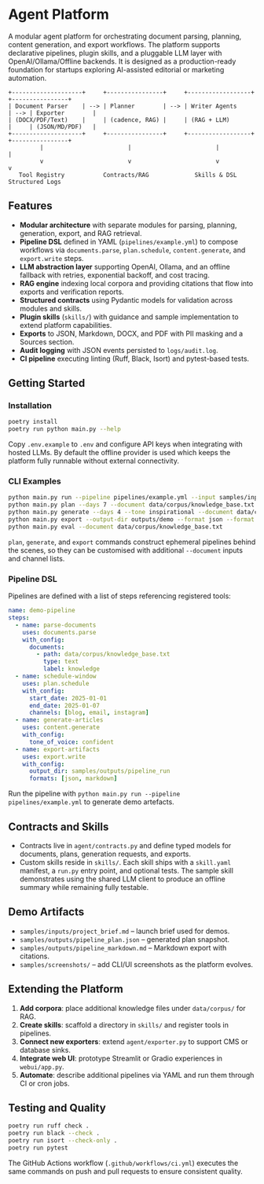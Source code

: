 # Agent Platform

A modular agent platform for orchestrating document parsing, planning, content generation,
and export workflows. The platform supports declarative pipelines, plugin skills, and a
pluggable LLM layer with OpenAI/Ollama/Offline backends. It is designed as a production-ready
foundation for startups exploring AI-assisted editorial or marketing automation.

```
+--------------------+     +----------------+     +------------------+     +----------------+
| Document Parser    | --> | Planner        | --> | Writer Agents     | --> | Exporter        |
| (DOCX/PDF/Text)    |     | (cadence, RAG) |     | (RAG + LLM)       |     | (JSON/MD/PDF)   |
+--------------------+     +----------------+     +------------------+     +----------------+
         |                        |                        |                          |
         v                        v                        v                          v
   Tool Registry           Contracts/RAG             Skills & DSL               Structured Logs
```

## Features

- **Modular architecture** with separate modules for parsing, planning, generation, export, and
  RAG retrieval.
- **Pipeline DSL** defined in YAML (`pipelines/example.yml`) to compose workflows via `documents.parse`,
  `plan.schedule`, `content.generate`, and `export.write` steps.
- **LLM abstraction layer** supporting OpenAI, Ollama, and an offline fallback with retries,
  exponential backoff, and cost tracing.
- **RAG engine** indexing local corpora and providing citations that flow into exports and
  verification reports.
- **Structured contracts** using Pydantic models for validation across modules and skills.
- **Plugin skills** (`skills/`) with guidance and sample implementation to extend platform
  capabilities.
- **Exports** to JSON, Markdown, DOCX, and PDF with PII masking and a Sources section.
- **Audit logging** with JSON events persisted to `logs/audit.log`.
- **CI pipeline** executing linting (Ruff, Black, Isort) and pytest-based tests.

## Getting Started

### Installation

```bash
poetry install
poetry run python main.py --help
```

Copy `.env.example` to `.env` and configure API keys when integrating with hosted LLMs. By
default the offline provider is used which keeps the platform fully runnable without
external connectivity.

### CLI Examples

```bash
python main.py run --pipeline pipelines/example.yml --input samples/inputs/project_brief.md
python main.py plan --days 7 --document data/corpus/knowledge_base.txt
python main.py generate --days 4 --tone inspirational --document data/corpus/brand_story.txt
python main.py export --output-dir outputs/demo --format json --format markdown
python main.py eval --document data/corpus/knowledge_base.txt
```

`plan`, `generate`, and `export` commands construct ephemeral pipelines behind the scenes,
so they can be customised with additional `--document` inputs and channel lists.

### Pipeline DSL

Pipelines are defined with a list of steps referencing registered tools:

```yaml
name: demo-pipeline
steps:
  - name: parse-documents
    uses: documents.parse
    with_config:
      documents:
        - path: data/corpus/knowledge_base.txt
          type: text
          label: knowledge
  - name: schedule-window
    uses: plan.schedule
    with_config:
      start_date: 2025-01-01
      end_date: 2025-01-07
      channels: [blog, email, instagram]
  - name: generate-articles
    uses: content.generate
    with_config:
      tone_of_voice: confident
  - name: export-artifacts
    uses: export.write
    with_config:
      output_dir: samples/outputs/pipeline_run
      formats: [json, markdown]
```

Run the pipeline with `python main.py run --pipeline pipelines/example.yml` to generate demo artefacts.

## Contracts and Skills

- Contracts live in `agent/contracts.py` and define typed models for documents, plans,
  generation requests, and exports.
- Custom skills reside in `skills/`. Each skill ships with a `skill.yaml` manifest, a `run.py`
  entry point, and optional tests. The sample skill demonstrates using the shared LLM client
  to produce an offline summary while remaining fully testable.

## Demo Artifacts

- `samples/inputs/project_brief.md` – launch brief used for demos.
- `samples/outputs/pipeline_plan.json` – generated plan snapshot.
- `samples/outputs/pipeline_markdown.md` – Markdown export with citations.
- `samples/screenshots/` – add CLI/UI screenshots as the platform evolves.

## Extending the Platform

1. **Add corpora**: place additional knowledge files under `data/corpus/` for RAG.
2. **Create skills**: scaffold a directory in `skills/` and register tools in pipelines.
3. **Connect new exporters**: extend `agent/exporter.py` to support CMS or database sinks.
4. **Integrate web UI**: prototype Streamlit or Gradio experiences in `webui/app.py`.
5. **Automate**: describe additional pipelines via YAML and run them through CI or cron jobs.

## Testing and Quality

```bash
poetry run ruff check .
poetry run black --check .
poetry run isort --check-only .
poetry run pytest
```

The GitHub Actions workflow (`.github/workflows/ci.yml`) executes the same commands on
push and pull requests to ensure consistent quality.
